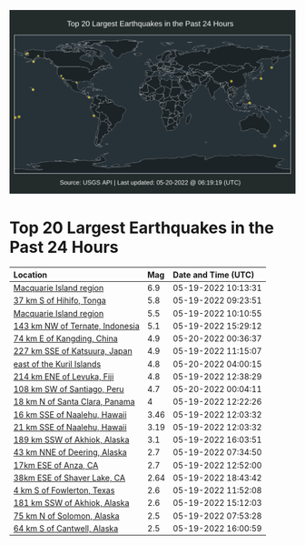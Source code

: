 ![Map](./map.png)

# Top 20 Largest Earthquakes in the Past 24 Hours

| Location | Mag | Date and Time (UTC) |
|:---|:---|:---|
| [Macquarie Island region](https://earthquake.usgs.gov/earthquakes/eventpage/us6000hm9j) | 6.9 | 05-19-2022 10:13:31 |
| [37 km S of Hihifo, Tonga](https://earthquake.usgs.gov/earthquakes/eventpage/us6000hm95) | 5.8 | 05-19-2022 09:23:51 |
| [Macquarie Island region](https://earthquake.usgs.gov/earthquakes/eventpage/us6000hm9e) | 5.5 | 05-19-2022 10:10:55 |
| [143 km NW of Ternate, Indonesia](https://earthquake.usgs.gov/earthquakes/eventpage/us6000hmci) | 5.1 | 05-19-2022 15:29:12 |
| [74 km E of Kangding, China](https://earthquake.usgs.gov/earthquakes/eventpage/us6000hmi0) | 4.9 | 05-20-2022 00:36:37 |
| [227 km SSE of Katsuura, Japan](https://earthquake.usgs.gov/earthquakes/eventpage/us6000hmaz) | 4.9 | 05-19-2022 11:15:07 |
| [east of the Kuril Islands](https://earthquake.usgs.gov/earthquakes/eventpage/us6000hmil) | 4.8 | 05-20-2022 04:00:15 |
| [214 km ENE of Levuka, Fiji](https://earthquake.usgs.gov/earthquakes/eventpage/us6000hmbh) | 4.8 | 05-19-2022 12:38:29 |
| [108 km SW of Santiago, Peru](https://earthquake.usgs.gov/earthquakes/eventpage/us6000hmhu) | 4.7 | 05-20-2022 00:04:11 |
| [18 km N of Santa Clara, Panama](https://earthquake.usgs.gov/earthquakes/eventpage/us6000hmgq) | 4 | 05-19-2022 12:22:26 |
| [16 km SSE of Naalehu, Hawaii](https://earthquake.usgs.gov/earthquakes/eventpage/hv73017142) | 3.46 | 05-19-2022 12:03:32 |
| [21 km SSE of Naalehu, Hawaii](https://earthquake.usgs.gov/earthquakes/eventpage/hv73017147) | 3.19 | 05-19-2022 12:03:32 |
| [189 km SSW of Akhiok, Alaska](https://earthquake.usgs.gov/earthquakes/eventpage/ak0226e59228) | 3.1 | 05-19-2022 16:03:51 |
| [43 km NNE of Deering, Alaska](https://earthquake.usgs.gov/earthquakes/eventpage/ak0226e02o3x) | 2.7 | 05-19-2022 07:34:50 |
| [17km ESE of Anza, CA](https://earthquake.usgs.gov/earthquakes/eventpage/ci40022359) | 2.7 | 05-19-2022 12:52:00 |
| [38km ESE of Shaver Lake, CA](https://earthquake.usgs.gov/earthquakes/eventpage/nc73735741) | 2.64 | 05-19-2022 18:43:42 |
| [4 km S of Fowlerton, Texas](https://earthquake.usgs.gov/earthquakes/eventpage/tx2022jtax) | 2.6 | 05-19-2022 11:52:08 |
| [181 km SSW of Akhiok, Alaska](https://earthquake.usgs.gov/earthquakes/eventpage/ak0226e4pckf) | 2.6 | 05-19-2022 15:12:03 |
| [75 km N of Solomon, Alaska](https://earthquake.usgs.gov/earthquakes/eventpage/us6000hm8v) | 2.5 | 05-19-2022 07:53:28 |
| [64 km S of Cantwell, Alaska](https://earthquake.usgs.gov/earthquakes/eventpage/ak0226e58atk) | 2.5 | 05-19-2022 16:00:59 |

